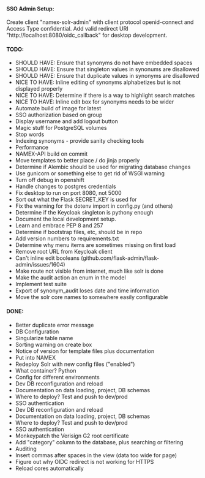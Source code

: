 
#### SSO Admin Setup:

Create client "namex-solr-admin" with client protocol openid-connect and Access Type confidential. Add valid
redirect URI "http://localhost:8080/oidc_callback" for desktop development.

#### TODO:
* SHOULD HAVE: Ensure that synonyms do not have embedded spaces
* SHOULD HAVE: Ensure that singleton values in synonums are disallowed
* SHOULD HAVE: Ensure that duplicate values in synonyms are disallowed
* NICE TO HAVE: Inline editing of synonyms alphabetizes but is not displayed properly
* NICE TO HAVE: Determine if there is a way to highlight search matches
* NICE TO HAVE: Inline edit box for synonyms needs to be wider
* Automate build of image for latest
* SSO authorization based on group
* Display username and add logout button
* Magic stuff for PostgreSQL volumes
* Stop words
* Indexing synonyms - provide sanity checking tools
* Performance
* NAMEX-API build on commit
* Move templates to better place / do jinja properly
* Determine if Alembic should be used for migrating database changes
* Use gunicorn or something else to get rid of WSGI warning
* Turn off debug in openshift
* Handle changes to postgres credentials
* Fix desktop to run on port 8080, not 5000
* Sort out what the Flask SECRET_KEY is used for
* Fix the warning for the dotenv import in config.py (and others)
* Determine if the Keycloak singleton is pythony enough
* Document the local development setup.
* Learn and embrace PEP 8 and 257
* Determine if bootstrap files, etc, should be in repo
* Add version numbers to requirements.txt
* Determine why menu items are sometimes missing on first load
* Remove root URL from Keycloak client
* Can't inline edit booleans (github.com/flask-admin/flask-admin/issues/1604)
* Make route not visible from internet, much like solr is done
* Make the audit action an enum in the model
* Implement test suite
* Export of synonym_audit loses date and time information
* Move the solr core names to somewhere easily configurable

#### DONE:
* Better duplicate error message
* DB Configuration
* Singularize table name
* Sorting warning on create box
* Notice of version for template files plus documentation
* Put into NAMEX
* Redeploy Solr with new config files ("enabled")
* What container? Python
* Config for different environments
* Dev DB reconfiguration and reload
* Documentation on data loading, project, DB schemas
* Where to deploy? Test and push to dev/prod
* SSO authentication
* Dev DB reconfiguration and reload
* Documentation on data loading, project, DB schemas
* Where to deploy? Test and push to dev/prod
* SSO authentication
* Monkeypatch the Verisign G2 root certificate
* Add "category" column to the database, plus searching or filtering
* Auditing
* Insert commas after spaces in the view (data too wide for page)
* Figure out why OIDC redirect is not working for HTTPS
* Reload cores automatically
